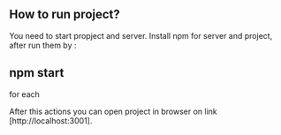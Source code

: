## How to run project?

You need to start propject and server. Install npm for server and project, after run them by :
## npm start
for each

After this actions you can open project in browser on link [http://localhost:3001].
